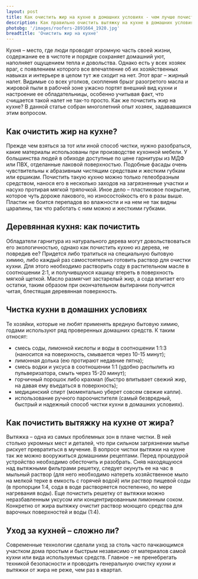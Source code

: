 ```yaml
---
layout: post 
title: Как очистить жир на кухне в домашних условиях - чем лучше почистить вытяжку на кухне | GR
description: Как правильно очистить вытяжку на кухне в домашних условиях - деревянная кухня как почистить информация в статье | GR
photobg: '/images/roofers-2891664_1920.jpg'
breadtitle: 'Очистить жир на кухне'
--- 
```


 Кухня – место, где люди проводят огромную часть своей жизни, содержание ее в чистоте и порядке сохраняет домашний уют, наполняет ощущением тепла и довольства. Однако есть у всех хозяек враг, с появлением которого все впечатление об их хозяйственных навыках и интерьере в целом тут же сходит на нет. Этот враг – жирный налет. Видимые со всех уголков, скопления брызг разогретого масла и жировой пыли в рабочей зоне ужасно портят внешний вид кухни и настроение ее обладательницы, особенно учитывая факт, что счищается такой налет не так-то просто. Как же почистить жир на кухне? В данной статье собран многолетний опыт хозяек, задававшихся этим вопросом.

Как очистить жир на кухне?
------------------------
 Прежде чем взяться за тот или иной способ чистки, нужно разобраться, какие материалы использованы при производстве кухонной мебели. У большинства людей в обиходе доступные по цене гарнитуры из МДФ или ПВХ, отделанные лаковой поверхностью. Подобные фасады очень чувствительны к абразивным чистящим средствам и жестким губкам или ершикам. Почистить такую кухню можно только гелеобразным средством, нанося его в несколько заходов на загрязненные участки и насухо протирая мягкой тряпочкой. Иное дело – пластиковое покрытие, которое чуть дороже лакового, но износостойкость его в разы выше. Пластик не боится перепадов во влажности и на нем не так видны царапины, так что работать с ним можно и жесткими губками.

Деревянная кухня: как почистить
------------------------
 Обладатели гарнитура из натурального дерева могут довольствоваться его экологичностью, однако как почистить кухню из дерева, не повредив ее? Придется либо тратиться на специальную бытовую химию, либо каждый раз самостоятельно готовить раствор для очистки кухни. Для этого необходимо растворить соду в растительном масле в соотношении 2:1, и получившуюся кашицу втереть в поверхность мягкой щеткой. Масло размягчит застарелый жир, а сода впитает его остатки, таким образом при окончательном вытирании получится читая, блестящая деревянная поверхность. 

Чистка кухни в домашних условиях
------------------------
 Те хозяйки, которые не любят применять вредную бытовую химию, годами используют ряд проверенных домашних средств. К таким относят:
* смесь соды, лимонной кислоты и воды в соотношении 1:1:3 (наносится на поверхность, смывается через 10-15 минут);
* лимонная долька (ею протирают недавние пятна);
* смесь водки и уксуса в соотношении 1:1 (удобно распылить из пульверизатора, смыть через 15-20 минут);
* горчичный порошок либо крахмал (быстро впитывает свежий жир, на давая ему въедаться в поверхность);
* медицинский спирт (моментально уберет совсем свежие капли).
* использование ручного пароочистителя (самый безвредный, быстрый и надежный способ чистки кухни в домашних условиях).

Как почистить вытяжку на кухне от жира?
------------------------
 Вытяжка – одна из самых проблемных зон в плане чистки. В ней столько укромных мест и деталей, что при сильном загрязнении мытье рискует превратиться в мучение. В вопросе чистки вытяжки на кухне так же можно вооружиться домашними рецептами. Перед процедурой устройство необходимо обесточить и разобрать. Сняв находящуюся над вытяжными фильтрами решетку, следует окунуть ее на час в мыльный раствор (для него необходимо натереть хозяйственное мыло на мелкой терке в емкость с горячей водой) или раствор пищевой соды (в пропорции 1:4, сода в воде растворяется постепенно, по мере нагревания воды). Еще почистить решетку от вытяжки можно неразбавленным уксусом или концентрированным лимонным соком. Конкретно от жира вытяжку очистит раствор моющего средства для варочных поверхностей и воды (1:4).

Уход за кухней – сложно ли?
------------------------
 Современные технологии сделали уход за столь часто пачкающимся участком дома простым и быстрым независимо от материалов самой кухни или вида используемых средств. Главное – не пренебрегать техникой безопасности и проводить генеральную очистку кухни и вытяжки от жира не реже, чем раз в квартал.

